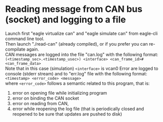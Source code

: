 # Reading message from CAN bus (socket) and logging to a file   
Launch first "eagle virtualize can" and "eagle simulate can" from eagle-cli command line tool.    
Then launch "./read-can" (already compiled), or if you prefer you can re-compilate again.   
CAN messages are logged into the file "can.log" with the following format:   
``(<timestamp_sec>.<timestamp_usec>) <interface> <can_frame_id>#<can_frame_data>``   
Note that in this case (simulation) ``<interface>`` is vcan0
Error are logged to console (stderr stream) and to "err.log" file with the following format:    
``<timestamp> <error_code> <message>``    
where ``<error_code>`` follows a semantic related to this program, that is:   
1. error on opening file while initializing program   
2. error on binding the CAN socket   
3. error on reading from CAN,   
4. error while reopening the log file (that is periodically closed and reopened to be sure that updates are pushed to disk)   
